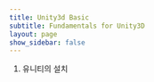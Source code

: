 ```yaml
---
title: Unity3d Basic
subtitle: Fundamentals for Unity3D
layout: page
show_sidebar: false
---
```


1. 유니티의 설치

